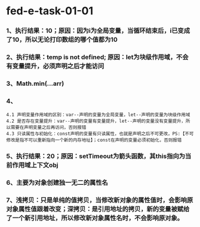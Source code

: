 # fed-e-task-01-01

### 1、执行结果：10；原因：因为i为全局变量，当循环结束后，i已变成了10，所以无论打印数组的哪个值都为10
### 2、执行结果：temp is not defined; 原因：let为块级作用域，不会有变量提升，必须声明之后才能访问
### 3、Math.min(...arr)
### 4、
    4.1 声明变量作用域的区别：var--声明的变量为全局变量，let--声明的变量为块级作用域
    4.2 是否存在变量提升：var--声明的变量有变量提升，let--声明的变量没有变量提升，所以需要在声明变量之后再访问，否则报错
    4.3 只读属性与初始化：const声明的变量有只读属性，也就是声明之后不可更改，PS:【不可修改是指不可以重新指向一个新的内存地址】；const在声明的变量必须初始化，否则报错
### 5、执行结果：20；原因：setTimeout为箭头函数，其this指向为当前作用域上下文obj
### 6、主要为对象创建独一无二的属性名
### 7、浅拷贝：只是单纯的值拷贝，当修改新对象的属性值时，会影响原对象属性值跟着改变；深拷贝：是引用地址的拷贝，新的变量被赋给了一个新引用地址，所以修改新对象属性名时，不会影响原对象。

        